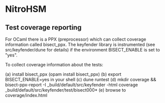 # NitroHSM

## Test coverage reporting

For OCaml there is a PPX (preprocessor) which can collect coverage information called bisect_ppx. The keyfender library is instrumented (see src/keyfender/dune for details) if the environment BISECT_ENABLE is set to "yes".

To collect coverage information about the tests:

(a) install bisect_ppx (opam install bisect_ppx)
(b) export BISECT_ENABLE=yes in your shell
(c) dune runtest
(d) mkdir coverage && bisect-ppx-report -I _build/default/src/keyfender -html coverage _build/default/src/keyfender/test/bisect000*
(e) browse to coverage/index.html
